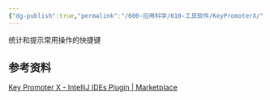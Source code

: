 ```yaml
---
{"dg-publish":true,"permalink":"/600-应用科学/610-工具软件/KeyPromoterX/","tags":["Plugin/AndroidStdio"],"noteIcon":""}
---
```


统计和提示常用操作的快捷键


## 参考资料
[Key Promoter X - IntelliJ IDEs Plugin | Marketplace](https://plugins.jetbrains.com/plugin/9792-key-promoter-x)